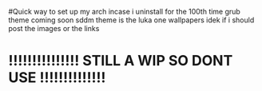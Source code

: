 #Quick way to set up my arch incase i uninstall for the 100th time 
grub theme coming soon
sddm theme is the luka one
wallpapers idek if i should post the images or the links
# !!!!!!!!!!!!!!! STILL A WIP SO DONT USE !!!!!!!!!!!!!!
